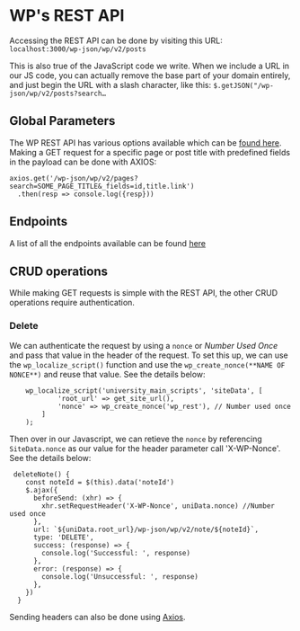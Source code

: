# WP's REST API

Accessing the REST API can be done by visiting this URL:
`localhost:3000/wp-json/wp/v2/posts`

This is also true of the JavaScript code we write. When we include a URL in our JS code, you can actually remove the base part of your domain entirely, and just begin the URL with a slash character, like this:
`$.getJSON("/wp-json/wp/v2/posts?search…`

## Global Parameters
The WP REST API has various options available which can be [found here](https://developer.wordpress.org/rest-api/using-the-rest-api/global-parameters/).
Making a GET request for a specific page or post title with predefined fields in the payload can be done with AXIOS:
```
axios.get('/wp-json/wp/v2/pages?search=SOME_PAGE_TITLE&_fields=id,title.link')
  .then(resp => console.log({resp}))
```

## Endpoints
A list of all the endpoints available can be found [here](https://developer.wordpress.org/rest-api/reference/#rest-api-developer-endpoint-reference)

## CRUD operations
While making GET requests is simple with the REST API, the other CRUD operations require authentication.

<!-- We can install the [Basic Auth plugin](https://github.com/WP-API/Basic-Auth) to allow us to pass username and password details for local or SSL secured websites.

We can [hardcode the authentication](https://www.youtube.com/watch?v=LuoZL4UnV34) by passing the username and password values with the Authorization request headers:

`echo "Basic.base64_encode('user:password')";` -->

<!-- ***These settings work with Postman requests, but when adding the same header to AXIOS, it does not..*** -->

<!-- This plugin may be helpful for making async requests: https://wordpress.org/plugins/jwt-authentication-for-wp-rest-api/ -->

### Delete

We can authenticate the request by using a `nonce` or *Number Used Once* and pass that value in the header of the request. To set this up, we can use the `wp_localize_script()` function and use the `wp_create_nonce(**NAME OF NONCE**)` and reuse that value. See the details below:

```
    wp_localize_script('university_main_scripts', 'siteData', [
            'root_url' => get_site_url(),
            'nonce' => wp_create_nonce('wp_rest'), // Number used once
        ]
    );
```

Then over in our Javascript, we can retieve the `nonce` by referencing `SiteData.nonce` as our value for the header parameter call 'X-WP-Nonce'. See the details below:
```
 deleteNote() {
    const noteId = $(this).data('noteId')
    $.ajax({
      beforeSend: (xhr) => {
        xhr.setRequestHeader('X-WP-Nonce', uniData.nonce) //Number used once
      },
      url: `${uniData.root_url}/wp-json/wp/v2/note/${noteId}`,
      type: 'DELETE',
      success: (response) => {
        console.log('Successful: ', response)
      },
      error: (response) => {
        console.log('Unsuccessful: ', response)
      },
    })
  }
```
Sending headers can also be done using [Axios](https://stackoverflow.com/questions/45578844/how-to-set-header-and-options-in-axios).